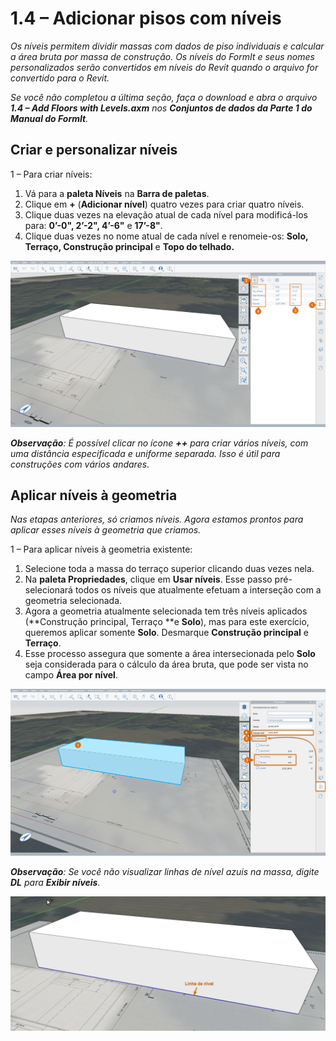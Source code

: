 # 1.4 – Adicionar pisos com níveis

_Os níveis permitem dividir massas com dados de piso individuais e calcular a área bruta por massa de construção. Os níveis do FormIt e seus nomes personalizados serão convertidos em níveis do Revit quando o arquivo for convertido para o Revit._

_Se você não completou a última seção, faça o download e abra o arquivo **1.4 – Add Floors with Levels.axm** nos **Conjuntos de dados da Parte 1 do Manual do FormIt**._

## **Criar e personalizar níveis**

1 – Para criar níveis:

1. Vá para a **paleta Níveis** na **Barra de paletas**.
2. Clique em **+** \(**Adicionar nível**\) quatro vezes para criar quatro níveis.
3. Clique duas vezes na elevação atual de cada nível para modificá-los para: **0’-0", 2’-2", 4’-6"** e **17’-8"**.
4. Clique duas vezes no nome atual de cada nível e renomeie-os: **Solo, Terraço, Construção principal** e **Topo do telhado.**

![](../../.gitbook/assets/0%20%2816%29.png)

_**Observação**: É possível clicar no ícone __**++**__ para criar vários níveis, com uma distância especificada e uniforme separada. Isso é útil para construções com vários andares_.

## **Aplicar níveis à geometria**

_Nas etapas anteriores, só criamos níveis. Agora estamos prontos para aplicar esses níveis à geometria que criamos._

1 – Para aplicar níveis à geometria existente:

1. Selecione toda a massa do terraço superior clicando duas vezes nela.
2. Na **paleta Propriedades**, clique em **Usar níveis**. Esse passo pré-selecionará todos os níveis que atualmente efetuam a interseção com a geometria selecionada.
3. Agora a geometria atualmente selecionada tem três níveis aplicados \(**Construção principal, Terraço **e **Solo**\), mas para este exercício, queremos aplicar somente **Solo**. Desmarque **Construção principal** e **Terraço**.
4. Esse processo assegura que somente a área intersecionada pelo **Solo** seja considerada para o cálculo da área bruta, que pode ser vista no campo **Área por nível**.

![](../../.gitbook/assets/1%20%284%29.png)

_**Observação**: Se você não visualizar linhas de nível azuis na massa, digite_ _**DL**_ _para_ _**Exibir níveis**._

![](../../.gitbook/assets/2%20%283%29.png)

